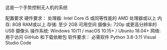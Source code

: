 这是一个手势控制无人机的系统

配置要求
硬件要求：
处理器: Intel Core i5 或同等性能的 AMD 处理器或以上
内存: 8GB RAM或以上
存储: 至少 2GB 可用空间
摄像头: 720p 或更高分辨率的 USB 摄像头
操作系统: Windows 10/11 / macOS 10.15+ / Ubuntu 18.04+
网络: 用于访问 GitHub 和下载依赖包
软件要求：
必需软件
Python 3.8-3.11
Visual Studio Code
